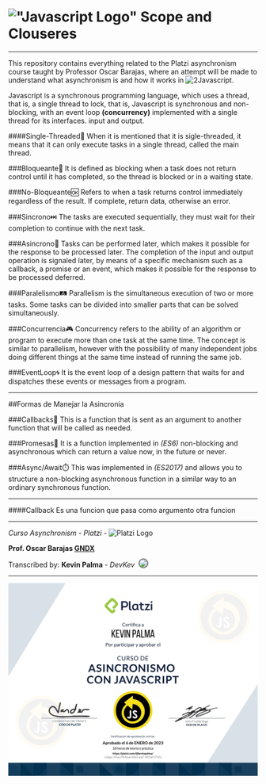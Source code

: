 # !["Javascript Logo"][1] **Scope and Clouseres**
------------
This repository contains everything related to the Platzi asynchronism course taught by Professor Oscar Barajas, where an attempt will be made to understand what asynchronism is and how it works in ![2]Javascript.

Javascript is a synchronous programming language, which uses a thread, that is, a single thread to lock, that is, Javascript is synchronous and non-blocking, with an event loop **(concurrency)** implemented with a single thread for its interfaces. input and output.

####Single-Threaded🧵
When it is mentioned that it is sigle-threaded, it means that it can only execute tasks in a single thread, called the main thread.

###Bloqueante🚫
It is defined as blocking when a task does not return control until it has completed, so the thread is blocked or in a waiting state.

###No-Bloqueante🆗
Refers to when a task returns control immediately regardless of the result. If complete, return data, otherwise an error.

###Sincrono⏭️
The tasks are executed sequentially, they must wait for their completion to continue with the next task.

###Asincrono🚦
Tasks can be performed later, which makes it possible for the response to be processed later. The completion of the input and output operation is signaled later, by means of a specific mechanism such as a callback, a promise or an event, which makes it possible for the response to be processed deferred.

###Paralelismo🛤️
Parallelism is the simultaneous execution of two or more tasks. Some tasks can be divided into smaller parts that can be solved simultaneously.

###Concurrencia🎮
Concurrency refers to the ability of an algorithm or program to execute more than one task at the same time. The concept is similar to parallelism, however with the possibility of many independent jobs doing different things at the same time instead of running the same job.

###EventLoop🌀
It is the event loop of a design pattern that waits for and dispatches these events or messages from a program.
___
##Formas de Manejar la Asincronia

###Callbacks📨
This is a function that is sent as an argument to another function that will be called as needed.

###Promesas🌟
It is a function implemented in *(ES6)* non-blocking and asynchronous which can return a value now, in the future or never.

###Async/Await⏱️
This was implemented in *(ES2017)* and allows you to structure a non-blocking asynchronous function in a similar way to an ordinary synchronous function.
___

####Callback
Es una funcion que pasa como argumento otra funcion
___

*Curso Asynchronism - Platzi -* <img src='https://upload.wikimedia.org/wikipedia/commons/3/32/Platzi.jpg' height=32 alt='Platzi Logo' title='Platzi' />

**Prof. Oscar Barajas [GNDX](https://gndx.dev)**


Transcribed by: **Kevin Palma** - *DevKev*<img src="https://avatars.githubusercontent.com/u/47469351?s=400&u=3967350005c463e9ad98ab92c2afbc71e2d51a44&v=4" width=32  style="background: rgba(0,0,0,.2); border-radius: 100%; outline: 2px solid rgba(0,0,0,.5); margin-left: 10px;" />

------------
<a href="https://platzi.com/p/kevinpalma/curso/3175-course/diploma/detalle/" target="_blank"> <img src="./src/assets/img/asincronismo-js.png" alt="Certificate" title="Diploma Javascript Closures Scope"></a>

[1]:https://upload.wikimedia.org/wikipedia/commons/thumb/9/99/Unofficial_JavaScript_logo_2.svg/64px-Unofficial_JavaScript_logo_2.svg.png "Javascript"
[2]:https://upload.wikimedia.org/wikipedia/commons/thumb/9/99/Unofficial_JavaScript_logo_2.svg/16px-Unofficial_JavaScript_logo_2.svg.png "Javascript"